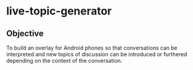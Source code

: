 # live-topic-generator

## Objective
To build an overlay for Android phones so that conversations can be interpreted and new topics of discussion can be introduced or furthered depending on the context of the conversation.